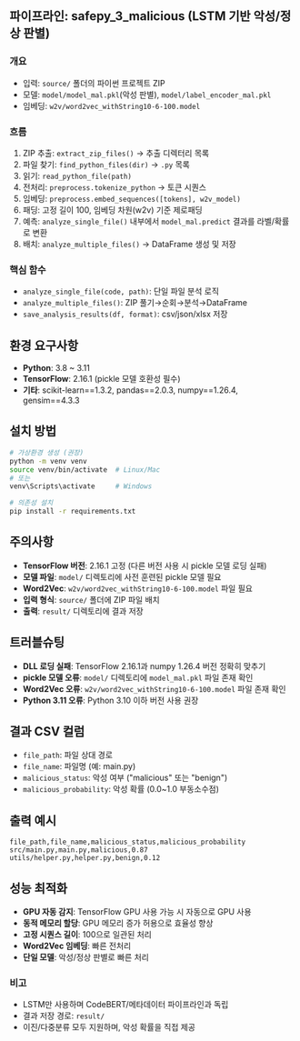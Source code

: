 ## 파이프라인: safepy_3_malicious (LSTM 기반 악성/정상 판별)

### 개요
- 입력: `source/` 폴더의 파이썬 프로젝트 ZIP
- 모델: `model/model_mal.pkl`(악성 판별), `model/label_encoder_mal.pkl`
- 임베딩: `w2v/word2vec_withString10-6-100.model`

### 흐름
1) ZIP 추출: `extract_zip_files()` → 추출 디렉터리 목록
2) 파일 찾기: `find_python_files(dir)` → `.py` 목록
3) 읽기: `read_python_file(path)`
4) 전처리: `preprocess.tokenize_python` → 토큰 시퀀스
5) 임베딩: `preprocess.embed_sequences([tokens], w2v_model)`
6) 패딩: 고정 길이 100, 임베딩 차원(w2v) 기준 제로패딩
7) 예측: `analyze_single_file()` 내부에서 `model_mal.predict` 결과를 라벨/확률로 변환
8) 배치: `analyze_multiple_files()` → DataFrame 생성 및 저장

### 핵심 함수
- `analyze_single_file(code, path)`: 단일 파일 분석 로직
- `analyze_multiple_files()`: ZIP 풀기→순회→분석→DataFrame
- `save_analysis_results(df, format)`: csv/json/xlsx 저장

## 환경 요구사항
- **Python**: 3.8 ~ 3.11
- **TensorFlow**: 2.16.1 (pickle 모델 호환성 필수)
- **기타**: scikit-learn==1.3.2, pandas==2.0.3, numpy==1.26.4, gensim==4.3.3

## 설치 방법
```bash
# 가상환경 생성 (권장)
python -m venv venv
source venv/bin/activate  # Linux/Mac
# 또는
venv\Scripts\activate     # Windows

# 의존성 설치
pip install -r requirements.txt
```

## 주의사항
- **TensorFlow 버전**: 2.16.1 고정 (다른 버전 사용 시 pickle 모델 로딩 실패)
- **모델 파일**: `model/` 디렉토리에 사전 훈련된 pickle 모델 필요
- **Word2Vec**: `w2v/word2vec_withString10-6-100.model` 파일 필요
- **입력 형식**: `source/` 폴더에 ZIP 파일 배치
- **출력**: `result/` 디렉토리에 결과 저장

## 트러블슈팅
- **DLL 로딩 실패**: TensorFlow 2.16.1과 numpy 1.26.4 버전 정확히 맞추기
- **pickle 모델 오류**: `model/` 디렉토리에 `model_mal.pkl` 파일 존재 확인
- **Word2Vec 오류**: `w2v/word2vec_withString10-6-100.model` 파일 존재 확인
- **Python 3.11 오류**: Python 3.10 이하 버전 사용 권장

## 결과 CSV 컬럼
- `file_path`: 파일 상대 경로
- `file_name`: 파일명 (예: main.py)
- `malicious_status`: 악성 여부 ("malicious" 또는 "benign")
- `malicious_probability`: 악성 확률 (0.0~1.0 부동소수점)

## 출력 예시
```
file_path,file_name,malicious_status,malicious_probability
src/main.py,main.py,malicious,0.87
utils/helper.py,helper.py,benign,0.12
```

## 성능 최적화
- **GPU 자동 감지**: TensorFlow GPU 사용 가능 시 자동으로 GPU 사용
- **동적 메모리 할당**: GPU 메모리 증가 허용으로 효율성 향상
- **고정 시퀀스 길이**: 100으로 일관된 처리
- **Word2Vec 임베딩**: 빠른 전처리
- **단일 모델**: 악성/정상 판별로 빠른 처리

### 비고
- LSTM만 사용하며 CodeBERT/메타데이터 파이프라인과 독립
- 결과 저장 경로: `result/`
- 이진/다중분류 모두 지원하며, 악성 확률을 직접 제공


